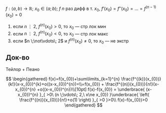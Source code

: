 $f: \langle a,b \rangle\to \mathbb{R};\ x_{0} \in (a;b);\ f$ $n$ раз дифф в т. $x_{0}$, $f'(x_{0})=f''(x_{0})=\dots=f^{(n-1)}(x_{0})=0$

1. если $n \;\vdots\; 2,\ f^{(n)}(x_{0})>0,$ то $x_{0}$ — стр лок мин
2.  если $n \;\vdots\; 2,\ f^{(n)}(x_{0})<0,$ то $x_{0}$ — стр лок макс
3. если $n \;\not\vdots\; 2$ и $f^{(n)}(x_{0})\ne 0$, то $x_{0}$ — не экстр
## Док-во

Тейлор + Пеано

$$
\begin{gathered}
f(x)=f(x_{0})+\sum\limits_{k=1}^{n} \frac{f^{(k)}(x_{0})}{k!}(x-x_{0})^{k}+o((x-x_{0})^{n})=\\=f(x_{0}) + \frac{f^{(n)}(x_{0})}{n!}(x-x_{0})^{n} +o((x-x_{0})^{n})\\[10pt]
f(x)-f(x_{0}) = \underbrace{ (x-x_{0})^{n} }_{ >0\ (n \;\vdots\; 2,\ x\ne x_{0}) }\underbrace{ \left( \frac{f^{(n)}(x_{0})}{n!}+o(1) \right) }_{ >0 }>0\\
f(x)-f(x_{0})>0
\end{gathered}
$$
